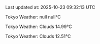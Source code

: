 Last updated at: 2025-10-23 09:32:13 UTC

Tokyo Weather: null null°C


Tokyo Weather: Clouds 14.99°C

Tokyo Weather: Clouds 12.51°C
